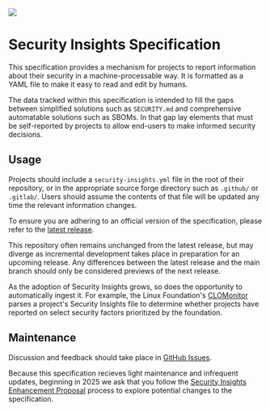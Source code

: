 [<img src="https://img.shields.io/badge/slack-@openssf/security%20insights-green.svg?logo=slack">](https://openssf.slack.com/messages/security_insights/)

# Security Insights Specification

This specification provides a mechanism for projects to report information about their security in a machine-processable way. It is formatted as a YAML file to make it easy to read and edit by humans.

The data tracked within this specification is intended to fill the gaps between simplified solutions such as `SECURITY.md` and comprehensive automatable solutions such as SBOMs. In that gap lay elements that must be self-reported by projects to allow end-users to make informed security decisions.

## Usage

Projects should include a `security-insights.yml` file in the root of their repository, or in the appropriate source forge directory such as `.github/` or `.gitlab/`. Users should assume the contents of that file will be updated any time the relevant information changes.

To ensure you are adhering to an official version of the specification, please refer to the [latest release](https://github.com/ossf/security-insights/releases/latest).

This repository often remains unchanged from the latest release, but may diverge as incremental development takes place in preparation for an upcoming release. Any differences between the latest release and the main branch should only be considered previews of the next release.

As the adoption of Security Insights grows, so does the opportunity to automatically ingest it. For example, the Linux Foundation's [CLOMonitor](https://clomonitor.io/) parses a project's Security Insights file to determine whether projects have reported on select security factors prioritized by the foundation.

## Maintenance

Discussion and feedback should take place in [GitHub Issues](https://github.com/ossf/security-insights/issues). 

Because this specification recieves light maintenance and infrequent updates, beginning in 2025 we ask that you follow the [Security Insights Enhancement Proposal](./docs/GOVERNANCE.md#security-insights-enhancement-proposals) process to explore potential changes to the specification.
